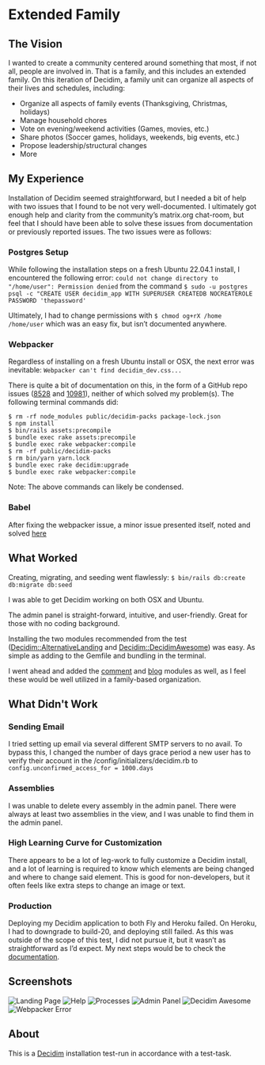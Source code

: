 # Extended Family

## The Vision
I wanted to create a community centered around something that most, if not all, people are involved in. That is a family, and this includes an extended family.
On this iteration of Decidim, a family unit can organize all aspects of their lives and schedules, including:
* Organize all aspects of family events (Thanksgiving, Christmas, holidays)
* Manage household chores
* Vote on evening/weekend activities (Games, movies, etc.)
* Share photos (Soccer games, holidays, weekends, big events, etc.)
* Propose leadership/structural changes
* More

## My Experience
Installation of Decidim seemed straightforward, but I needed a bit of help with two issues that I found to be not very well-documented. I ultimately got enough help and clarity from the community’s matrix.org chat-room, but feel that I should have been able to solve these issues from documentation or previously reported issues.
The two issues were as follows:

### Postgres Setup
While following the installation steps on a fresh Ubuntu 22.04.1 install, I encountered the following error:
```could not change directory to "/home/user": Permission denied``` from the command ```$ sudo -u postgres psql -c "CREATE USER decidim_app WITH SUPERUSER CREATEDB NOCREATEROLE PASSWORD 'thepassword'```

Ultimately, I had to change permissions with ```$ chmod og+rX /home /home/user``` which was an easy fix, but isn’t documented anywhere.

### Webpacker
Regardless of installing on a fresh Ubuntu install or OSX, the next error was inevitable:
```Webpacker can't find decidim_dev.css...```

There is quite a bit of documentation on this, in the form of a GitHub repo issues ([8528](https://github.com/decidim/decidim/issues/8528) and [10981](https://github.com/decidim/decidim/issues/10981)), neither of which solved my problem(s).
The following terminal commands did:
```
$ rm -rf node_modules public/decidim-packs package-lock.json
$ npm install
$ bin/rails assets:precompile
$ bundle exec rake assets:precompile
$ bundle exec rake webpacker:compile
$ rm -rf public/decidim-packs
$ rm bin/yarn yarn.lock
$ bundle exec rake decidim:upgrade
$ bundle exec rake webpacker:compile
```
Note: The above commands can likely be condensed.

### Babel
After fixing the webpacker issue, a minor issue presented itself, noted and solved [here](https://github.com/decidim/decidim/issues/10993)

## What Worked
Creating, migrating, and seeding went flawlessly: ```$ bin/rails db:create db:migrate db:seed```

I was able to get Decidim working on both OSX and Ubuntu.

The admin panel is straight-forward, intuitive, and user-friendly. Great for those with no coding background.

Installing the two modules recommended from the test ([Decidim::AlternativeLanding](https://github.com/Platoniq/decidim-module-alternative_landing) and [Decidim::DecidimAwesome](https://github.com/decidim-ice/decidim-module-decidim_awesome)) was easy. As simple as adding to the Gemfile and bundling in the terminal.

I went ahead and added the [comment](https://github.com/decidim/decidim/tree/develop/decidim-comments) and [blog](https://github.com/decidim/decidim/tree/develop/decidim-blogs) modules as well, as I feel these would be well utilized in a family-based organization.

## What Didn't Work

### Sending Email
I tried setting up email via several different SMTP servers to no avail. To bypass this, I changed the number of days grace period a new user has to verify their account in the /config/initializers/decidim.rb to ```config.unconfirmed_access_for = 1000.days```

### Assemblies
I was unable to delete every assembly in the admin panel. There were always at least two assemblies in the view, and I was unable to find them in the admin panel.

### High Learning Curve for Customization
There appears to be a lot of leg-work to fully customize a Decidim install, and a lot of learning is required to know which elements are being changed and where to change said element. This is good for non-developers, but it often feels like extra steps to change an image or text.

### Production
Deploying my Decidim application to both Fly and Heroku failed. On Heroku, I had to downgrade to build-20, and deploying still failed. As this was outside of the scope of this test, I did not pursue it, but it wasn’t as straightforward as I’d expect. My next steps would be to check the [documentation](https://docs.decidim.org/en/v0.27/install/#_deploy).

## Screenshots
![Landing Page](https://i.imgur.com/L1LBtpA.png)
![Help](https://i.imgur.com/zv5c4Op.png)
![Processes](https://i.imgur.com/mQVdeS4.png)
![Admin Panel](https://i.imgur.com/U2H5TSb.png)
![Decidim Awesome](https://i.imgur.com/ZGwLVi3.png)
![Webpacker Error](https://i.imgur.com/RxFEEjg.png)

## About
This is a [Decidim](https://github.com/decidim/decidim) installation test-run in accordance with a test-task.
